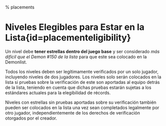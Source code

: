 % placements

<div class='panel fade js-scroll-anim' data-anim='fade'>

# Niveles Elegibles para Estar en la Lista{id=placementeligibility}

Un nivel debe **tener estrellas dentro del juego base** y ser considerado *más difícil que el Demon #150 de la lista* para que este sea colocado en la Demonlist.

Todos los niveles deben ser legítimamente verificados por un solo jugador, incluyendo niveles de dos jugadores. Los niveles solo serán colocados en la lista si pruebas sobre la verificación de este son aportadas al equipo detrás de la lista, teniendo en cuenta que dichas pruebas estarán sujetas a los estándares actuales para la elegibilidad de récords.

Niveles con estrellas sin pruebas aportadas sobre su verificación también pueden ser colocados en la lista una vez sean completados legalmente por otro jugador, independientemente de los derechos de verificación otorgados por el creador. 

</div>
